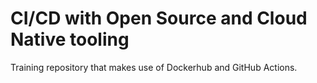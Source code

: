 # CI/CD with Open Source and Cloud Native tooling

Training repository that makes use of Dockerhub and GitHub Actions.
